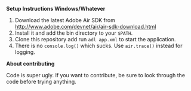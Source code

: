 **Setup Instructions Windows/Whatever**

1. Download the latest Adobe Air SDK from http://www.adobe.com/devnet/air/air-sdk-download.html
2. Install it and add the bin directory to your `$PATH`.
3. Clone this repository add run `adl app.xml` to start the application.
4. There is no `console.log()` which sucks. Use `air.trace()` instead for logging.

**About contributing**

Code is super ugly. If you want to contribute, be sure to look through the code before trying anything.